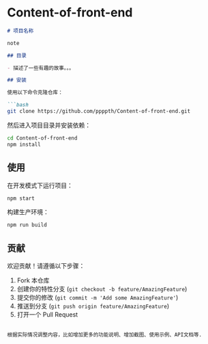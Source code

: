 # Content-of-front-end

```markdown
# 项目名称

note

## 目录

- 描述了一些有趣的故事。。。

## 安装

使用以下命令克隆仓库：

```bash
git clone https://github.com/ppppth/Content-of-front-end.git
```

然后进入项目目录并安装依赖：

```bash
cd Content-of-front-end
npm install
```

## 使用

在开发模式下运行项目：

```bash
npm start
```

构建生产环境：

```bash
npm run build
```

## 贡献

欢迎贡献！请遵循以下步骤：

1. Fork 本仓库
2. 创建你的特性分支 (`git checkout -b feature/AmazingFeature`)
3. 提交你的修改 (`git commit -m 'Add some AmazingFeature'`)
4. 推送到分支 (`git push origin feature/AmazingFeature`)
5. 打开一个 Pull Request

```

根据实际情况调整内容，比如增加更多的功能说明、增加截图、使用示例、API文档等.
